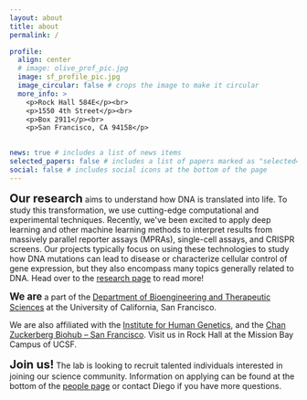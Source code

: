 ```yaml
---
layout: about
title: about
permalink: /

profile:
  align: center
  # image: olive_prof_pic.jpg
  image: sf_profile_pic.jpg
  image_circular: false # crops the image to make it circular
  more_info: >
    <p>Rock Hall 584E</p><br>
    <p>1550 4th Street</p><br>
    <p>Box 2911</p><br>
    <p>San Francisco, CA 94158</p>
  

news: true # includes a list of news items
selected_papers: false # includes a list of papers marked as "selected={true}"
social: false # includes social icons at the bottom of the page
---
```


<span style="font-size:larger;"><span style="font-size:larger;">**Our research**</span></span> aims to understand how DNA is translated into life. To study this transformation, we use cutting-edge computational and experimental techniques. Recently, we've been excited to apply deep learning and other machine learning methods to interpret results from massively parallel reporter assays (MPRAs), single-cell assays, and CRISPR screens. Our projects typically focus on using these technologies to study how DNA mutations can lead to disease or characterize cellular control of gene expression, but they also encompass many topics generally related to DNA. Head over to the [research page](/research) to read more!

<span style="font-size:larger;">**We are**</span> a part of the [Department of Bioengineering and Therapeutic Sciences](https://bts.ucsf.edu) at the University of California, San Francisco.
<!-- We are also affiliated with the [Quantitative Biosciences Institute](https://qbi.ucsf.edu), the [Helen Diller Family Comprehensive Cancer Center](https://cancer.ucsf.edu). -->
We are also affiliated with the [Institute for Human Genetics](https://humangenetics.ucsf.edu), and the [Chan Zuckerberg Biohub – San Francisco](https://www.czbiohub.org/sf/).
Visit us in Rock Hall at the Mission Bay Campus of UCSF.

<span style="font-size:larger;"><span style="font-size:larger;">**Join us!**</span></span> The lab is looking to recruit talented individuals interested in joining our science community. Information on applying can be found at the bottom of the [people page](/people#join-our-team) or contact Diego if you have more questions.
